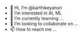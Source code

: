 - 👋 Hi, I’m @karthikeyansri
- 👀 I’m interested in AI, ML
- 🌱 I’m currently learning ...
- 💞️ I’m looking to collaborate on ...
- 📫 How to reach me ...

<!---
karthikeyansri/karthikeyansri is a ✨ special ✨ repository because its `README.md` (this file) appears on your GitHub profile.
You can click the Preview link to take a look at your changes.
--->
